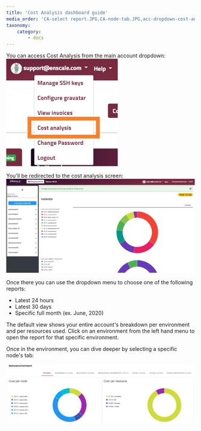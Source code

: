```yaml
---
title: 'Cost Analysis dashboard guide'
media_order: 'CA-select report.JPG,CA-node-tab.JPG,acc-dropdown-cost-analysis.png,cost-analysis-main.JPG'
taxonomy:
    category:
        - docs
---
```


You can access Cost Analysis from the main account dropdown:
![](acc-dropdown-cost-analysis.png)

You'll be redirected to the cost analysis screen:
![](cost-analysis-main.JPG)

Once there you can use the dropdown menu to choose one of the following reports:

* Latest 24 hours
* Latest 30 days
* Specific full month (ex. June, 2020)


The default view shows your entire account's breakdown per environment and per resources used. Click on an environment from the left hand menu to open the report for that specific environment.

Once in the environment, you can dive deeper by selecting a specific node's tab:

![](CA-node-tab.JPG)
